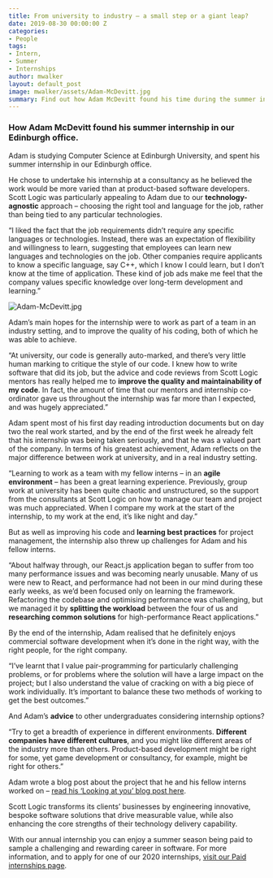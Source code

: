 ```yaml
---
title: From university to industry – a small step or a giant leap?
date: 2019-08-30 00:00:00 Z
categories:
- People
tags:
- Intern,
- Summer
- Internships
author: mwalker
layout: default_post
image: mwalker/assets/Adam-McDevitt.jpg
summary: Find out how Adam McDevitt found his time during the summer internship in our Edinburgh office, working on the 'Looking at you' project.
---
```


### How Adam McDevitt found his summer internship in our Edinburgh office.

Adam is studying Computer Science at Edinburgh University, and spent his summer internship in our Edinburgh office.

He chose to undertake his internship at a consultancy as he believed the work would be more varied than at product-based software developers. Scott Logic was particularly appealing to Adam due to our **technology-agnostic** approach – choosing the right tool and language for the job, rather than being tied to any particular technologies.

“I liked the fact that the job requirements didn’t require any specific languages or technologies. Instead, there was an expectation of flexibility and willingness to learn, suggesting that employees can learn new languages and technologies on the job. Other companies require applicants to know a specific language, say C++, which I know I could learn, but I don’t know at the time of application. These kind of job ads make me feel that the company values specific knowledge over long-term development and learning.”

![Adam-McDevitt.jpg]({{site.baseurl}}/mwalker/assets/Adam-McDevitt.jpg)

Adam’s main hopes for the internship were to work as part of a team in an industry setting, and to improve the quality of his coding, both of which he was able to achieve.

“At university, our code is generally auto-marked, and there’s very little human marking to critique the style of our code. I knew how to write software that did its job, but the advice and code reviews from Scott Logic mentors has really helped me to **improve the quality and maintainability of my code**. In fact, the amount of time that our mentors and internship co-ordinator gave us throughout the internship was far more than I expected, and was hugely appreciated.”

Adam spent most of his first day reading introduction documents but on day two the real work started, and by the end of the first week he already felt that his internship was being taken seriously, and that he was a valued part of the company. In terms of his greatest achievement, Adam reflects on the major difference between work at university, and in a real industry setting. 

“Learning to work as a team with my fellow interns – in an **agile environment** – has been a great learning experience. Previously, group work at university has been quite chaotic and unstructured, so the support from the consultants at Scott Logic on how to manage our team and project was much appreciated. When I compare my work at the start of the internship, to my work at the end, it’s like night and day.”

But as well as improving his code and **learning best practices** for project management, the internship also threw up challenges for Adam and his fellow interns.

“About halfway through, our React.js application began to suffer from too many performance issues and was becoming nearly unusable. Many of us were new to React, and performance had not been in our mind during these early weeks, as we’d been focused only on learning the framework. Refactoring the codebase and optimising performance was challenging, but we managed it by **splitting the workload** between the four of us and **researching common solutions** for high-performance React applications.”

By the end of the internship, Adam realised that he definitely enjoys commercial software development when it’s done in the right way, with the right people, for the right company.

“I’ve learnt that I value pair-programming for particularly challenging problems, or for problems where the solution will have a large impact on the project; but I also understand the value of cracking on with a big piece of work individually. It’s important to balance these two methods of working to get the best outcomes.”

And Adam’s **advice** to other undergraduates considering internship options? 

“Try to get a breadth of experience in different environments. **Different companies have different cultures**, and you might like different areas of the industry more than others. Product-based development might be right for some, yet game development or consultancy, for example, might be right for others.”

Adam wrote a blog post about the project that he and his fellow interns worked on – [read his ‘Looking at you’ blog post here](https://blog.scottlogic.com/2019/08/19/LookingAtYou.html).

Scott Logic transforms its clients’ businesses by engineering innovative, bespoke software solutions that drive measurable value, while also enhancing the core strengths of their technology delivery capability. 

With our annual internship you can enjoy a summer season being paid to sample a challenging and rewarding career in software. For more information, and to apply for one of our 2020 internships, [visit our Paid internships page](https://www.scottlogic.com/careers/paid-interns/).